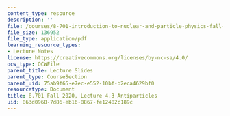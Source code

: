 ```yaml
---
content_type: resource
description: ''
file: /courses/8-701-introduction-to-nuclear-and-particle-physics-fall-2020/863d09687d86eb168867fe12482c189c_MIT8_701f20_lec4.3.pdf
file_size: 136952
file_type: application/pdf
learning_resource_types:
- Lecture Notes
license: https://creativecommons.org/licenses/by-nc-sa/4.0/
ocw_type: OCWFile
parent_title: Lecture Slides
parent_type: CourseSection
parent_uid: 75ab9f65-e7ec-e552-10bf-b2eca4629bf0
resourcetype: Document
title: 8.701 Fall 2020, Lecture 4.3 Antiparticles
uid: 863d0968-7d86-eb16-8867-fe12482c189c
---
```

